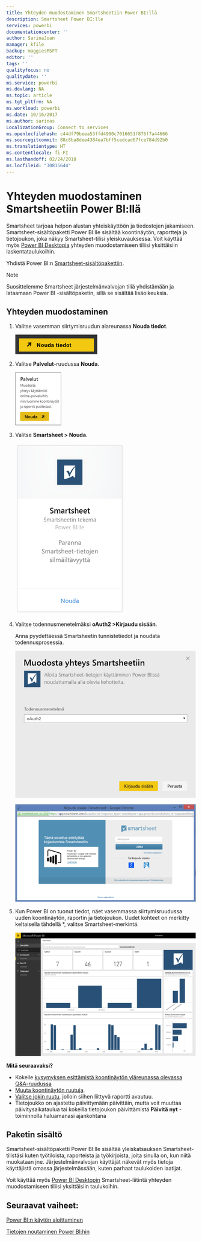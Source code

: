 ```yaml
---
title: Yhteyden muodostaminen Smartsheetiin Power BI:llä
description: Smartsheet Power BI:lle
services: powerbi
documentationcenter: ''
author: SarinaJoan
manager: kfile
backup: maggiesMSFT
editor: ''
tags: ''
qualityfocus: no
qualitydate: ''
ms.service: powerbi
ms.devlang: NA
ms.topic: article
ms.tgt_pltfrm: NA
ms.workload: powerbi
ms.date: 10/16/2017
ms.author: sarinas
LocalizationGroup: Connect to services
ms.openlocfilehash: c44df79beea53ffd4900c7016651f876f7a44666
ms.sourcegitcommit: 88c8ba8dee4384ea7bff5cedcad67fce784d92b0
ms.translationtype: HT
ms.contentlocale: fi-FI
ms.lasthandoff: 02/24/2018
ms.locfileid: "30815644"
---
```

# <a name="connect-to-smartsheet-with-power-bi"></a>Yhteyden muodostaminen Smartsheetiin Power BI:llä
Smartsheet tarjoaa helpon alustan yhteiskäyttöön ja tiedostojen jakamiseen. Smartsheet-sisältöpaketti Power BI:lle sisältää koontinäytön, raportteja ja tietojoukon, joka näkyy  Smartsheet-tilisi yleiskuvauksessa. Voit käyttää myös [Power BI Desktopia](desktop-connect-to-data.md) yhteyden muodostamiseen tiliisi yksittäisiin laskentataulukoihin. 

Yhdistä Power BI:n [Smartsheet-sisältöpakettiin](https://app.powerbi.com/groups/me/getdata/services/smartsheet).

>[!NOTE]
>Suosittelemme Smartsheet järjestelmänvalvojan tiliä yhdistämään ja lataamaan Power BI -sisältöpaketin, sillä se sisältää lisäoikeuksia.

## <a name="how-to-connect"></a>Yhteyden muodostaminen
1. Valitse vasemman siirtymisruudun alareunassa **Nouda tiedot**.
   
   ![](media/service-connect-to-smartsheet/pbi_getdata.png)
2. Valitse **Palvelut**-ruudussa **Nouda**.
   
   ![](media/service-connect-to-smartsheet/pbi_getservices.png) 
3. Valitse **Smartsheet \> Nouda**.
   
   ![](media/service-connect-to-smartsheet/smartsheet.png)
4. Valitse todennusmenetelmäksi **oAuth2 \>Kirjaudu sisään**.
   
   Anna pyydettäessä Smartsheetin tunnistetiedot ja noudata todennusprosessia.
   
   ![](media/service-connect-to-smartsheet/creds.png)
   
   ![](media/service-connect-to-smartsheet/creds2.png)
5. Kun Power BI on tuonut tiedot, näet vasemmassa siirtymisruudussa uuden koontinäytön, raportin ja tietojoukon. Uudet kohteet on merkitty keltaisella tähdellä \*, valitse Smartsheet-merkintä.
   
   ![](media/service-connect-to-smartsheet/dashboard.png)

**Mitä seuraavaksi?**

* Kokeile [kysymyksen esittämistä koontinäytön yläreunassa olevassa Q&A-ruudussa](power-bi-q-and-a.md)
* [Muuta koontinäytön ruutuja](service-dashboard-edit-tile.md).
* [Valitse jokin ruutu](service-dashboard-tiles.md), jolloin siihen liittyvä raportti avautuu.
* Tietojoukko on ajastettu päivittymään päivittäin, mutta voit muuttaa päivitysaikataulua tai kokeilla tietojoukon päivittämistä **Päivitä nyt** -toiminnolla haluamanasi ajankohtana

## <a name="whats-included"></a>Paketin sisältö
Smartsheet-sisältöpaketti Power BI:lle sisältää yleiskatsauksen Smartsheet-tilistäsi kuten työtiloista, raporteista ja työkirjoista, joita sinulla on, kun niitä muokataan jne. Järjestelmänvalvojan käyttäjät näkevät myös tietoja käyttäjistä omassa järjestelmässään, kuten parhaat taulukoiden laatijat.  

Voit käyttää myös [Power BI Desktopin](desktop-connect-to-data.md) Smartsheet-liitintä yhteyden muodostamiseen tiliisi yksittäisiin taulukoihin.  

## <a name="next-steps"></a>Seuraavat vaiheet:

[Power BI:n käytön aloittaminen](service-get-started.md)

[Tietojen noutaminen Power BI:hin](service-get-data.md)